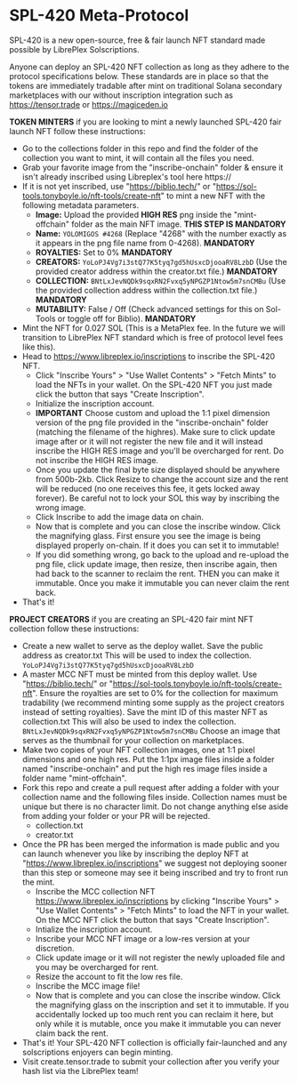# SPL-420 Meta-Protocol
SPL-420 is a new open-source, free & fair launch NFT standard made possible by LibrePlex Solscriptions. 

Anyone can deploy an SPL-420 NFT collection as long as they adhere to the protocol specifications below. These standards are in place so that the tokens are immediately tradable after mint on traditional Solana secondary marketplaces with our without inscription integration such as https://tensor.trade or https://magiceden.io

**TOKEN MINTERS** if you are looking to mint a newly launched SPL-420 fair launch NFT follow these instructions:
- Go to the collections folder in this repo and find the folder of the collection you want to mint, it will contain all the files you need.
- Grab your favorite image from the "inscribe-onchain" folder & ensure it isn't already inscribed using Libreplex's tool here https://
- If it is not yet inscribed, use "https://biblio.tech/" or "https://sol-tools.tonyboyle.io/nft-tools/create-nft" to mint a new NFT with the following metadata parameters.
   - **Image:** Upload the provided **HIGH RES** png inside the "mint-offchain" folder as the main NFT image. **THIS STEP IS MANDATORY**
   - **Name:** ```YOLOMIGOS #4268``` (Replace "4268" with the number exactly as it appears in the png file name from 0-4268). **MANDATORY**
   - **ROYALTIES:** Set to 0% **MANDATORY**
   - **CREATORS:** ```YoLoPJ4Vg7i3stQ77K5tyq7gd5hUsxcDjooaRV8LzbD``` (Use the provided creator address within the creator.txt file.) **MANDATORY**
   - **COLLECTION:** ```BNtLxJevNQDk9sqxRN2Fvxq5yNPGZP1Ntow5m7snCMBu``` (Use the provided collection address within the collection.txt file.) **MANDATORY**
   - **MUTABILITY:** False / Off (Check advanced settings for this on Sol-Tools or toggle off for Biblio). **MANDATORY**
- Mint the NFT for 0.027 SOL (This is a MetaPlex fee. In the future we will transition to LibrePlex NFT standard which is free of protocol level fees like this).
- Head to https://www.libreplex.io/inscriptions to inscribe the SPL-420 NFT.
   - Click "Inscribe Yours" > "Use Wallet Contents" > "Fetch Mints" to load the NFTs in your wallet. On the SPL-420 NFT you just made click the button that says "Create Inscription".
   - Initialize the inscription account.
   - **IMPORTANT** Choose custom and upload the 1:1 pixel dimension version of the png file provided in the "inscribe-onchain" folder (matching the filename of the highres). Make sure to click update image after or it will not register the new file and it will instead inscribe the HIGH RES image and you'll be overcharged for rent. Do not inscribe the HIGH RES image.
   - Once you update the final byte size displayed should be anywhere from 500b-2kb. Click Resize to change the account size and the rent will be reduced (no one receives this fee, it gets locked away forever). Be careful not to lock your SOL this way by inscribing the wrong image.
   - Click Inscribe to add the image data on chain.
   - Now that is complete and you can close the inscribe window. Click the magnifying glass. First ensure you see the image is being displayed properly on-chain. If it does you can set it to immutable!
   - If you did something wrong, go back to the upload and re-upload the png file, click update image, then resize, then inscribe again, then had back to the scanner to reclaim the rent. THEN you can make it immutable. Once you make it immutable you can never claim the rent back.
- That's it!

**PROJECT CREATORS** if you are creating an SPL-420 fair mint NFT collection follow these instructions:
- Create a new wallet to serve as the deploy wallet. Save the public address as creator.txt This will be used to index the collection. ```YoLoPJ4Vg7i3stQ77K5tyq7gd5hUsxcDjooaRV8LzbD```
- A master MCC NFT must be minted from this deploy wallet. Use "https://biblio.tech/" or "https://sol-tools.tonyboyle.io/nft-tools/create-nft". Ensure the royalties are set to 0% for the collection for maximum tradability (we recommend minting some supply as the project creators instead of setting royalties). Save the mint ID of this master NFT as collection.txt This will also be used to index the collection. ```BNtLxJevNQDk9sqxRN2Fvxq5yNPGZP1Ntow5m7snCMBu``` Choose an image that serves as the thumbnail for your collection on marketplaces.
- Make two copies of your NFT collection images, one at 1:1 pixel dimensions and one high res. Put the 1:1px image files inside a folder named "inscribe-onchain" and put the high res image files inside a folder name "mint-offchain".
- Fork this repo and create a pull request after adding a folder with your collection name and the following files inside. Collection names must be unique but there is no character limit. Do not change anything else aside from adding your folder or your PR will be rejected.
   - collection.txt
   - creator.txt
- Once the PR has been merged the information is made public and you can launch whenever you like by inscribing the deploy NFT at "https://www.libreplex.io/inscriptions" we suggest not deploying sooner than this step or someone may see it being inscribed and try to front run the mint.
   - Inscribe the MCC collection NFT https://www.libreplex.io/inscriptions by clicking "Inscribe Yours" > "Use Wallet Contents" > "Fetch Mints" to load the NFT in your wallet. On the MCC NFT click the button that says "Create Inscription".
   - Intialize the inscription account.
   - Inscribe your MCC NFT image or a low-res version at your discretion.
   - Click update image or it will not register the newly uploaded file and you may be overcharged for rent.
   - Resize the account to fit the low res file.
   - Inscribe the MCC image file!
   - Now that is complete and you can close the inscribe window. Click the magnifying glass on the inscription and set it to immutable. If you accidentally locked up too much rent you can reclaim it here, but only while it is mutable, once you make it immutable you can never claim back the rent.
- That's it! Your SPL-420 NFT collection is officially fair-launched and any solscriptions enjoyers can begin minting.
- Visit create.tensor.trade to submit your collection after you verify your hash list via the LibrePlex team!
